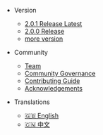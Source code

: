 - Version
  - [2.0.1 Release Latest](https://github.com/apolloconfig/apollo/releases/tag/v2.0.1)
  - [2.0.0 Release](https://github.com/apolloconfig/apollo/releases/tag/v2.0.0)
  - [more version](https://github.com/apolloconfig/apollo/releases)
- Community
  - [Team](en/community/team.md)
  - [Community Governance](en/governance.md)
  - [Contributing Guide](en/contributing.md)
  - [Acknowledgements](en/community/thank-you.md)

- Translations
  - [:uk: English](/en/)
  - [:cn: 中文](/zh/)